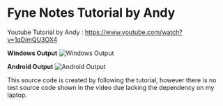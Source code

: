 # Fyne Notes Tutorial by Andy

Youtube Tutorial by Andy : https://www.youtube.com/watch?v=1qDimQU3OX4

**Windows Output**
![Windows Output](https://i.imgur.com/i7Lfgib.png)

**Android Output**
![Android Output](https://i.imgur.com/8ybpVVc.jpg)

This source code is created by following the tutorial, however there is no test source code shown in the video due lacking the dependency on my laptop.
